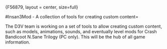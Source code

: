 {F56879, layout = center, size=full}

#Insan3Mod - A collection of tools for creating custom content=

The D3V team is working on a set of tools to allow creating custom content, such as models, animations, sounds, and eventually level mods for Crash Bandicoot N.Sane Trilogy (PC only). This will be the hub of all game information.